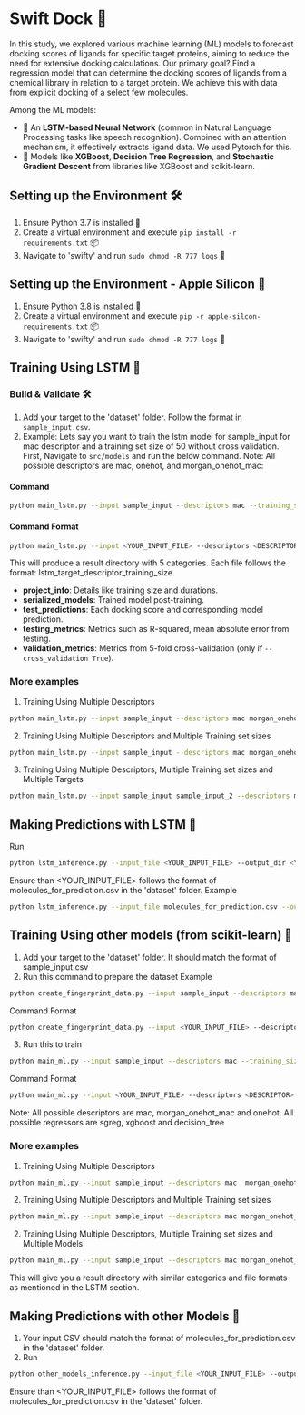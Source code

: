 # Swift Dock 🚀

In this study, we explored various machine learning (ML) models to forecast docking scores of ligands for specific target proteins, aiming to reduce the need for extensive docking calculations. Our primary goal? Find a regression model that can determine the docking scores of ligands from a chemical library in relation to a target protein. We achieve this with data from explicit docking of a select few molecules.

Among the ML models:
- 🧠 An **LSTM-based Neural Network** (common in Natural Language Processing tasks like speech recognition). Combined with an attention mechanism, it effectively extracts ligand data. We used Pytorch for this.
- 🌳 Models like **XGBoost**, **Decision Tree Regression**, and **Stochastic Gradient Descent** from libraries like XGBoost and scikit-learn.

## Setting up the Environment 🛠️

1. Ensure Python 3.7 is installed 🐍
2. Create a virtual environment and execute `pip install -r requirements.txt` 📦
3. Navigate to 'swifty' and run `sudo chmod -R 777 logs` 📑


## Setting up the Environment - Apple Silicon 🍎

1. Ensure Python 3.8 is installed 🐍
2. Create a virtual environment and execute `pip -r apple-silcon-requirements.txt` 📦
3. Navigate to 'swifty' and run `sudo chmod -R 777 logs` 📑

## Training Using LSTM 🧠

### Build & Validate 🛠️

1. Add your target to the 'dataset' folder. Follow the format in `sample_input.csv`.
2. Example: Lets say you want to train the lstm model for sample_input for mac descriptor and a training set size of 50 without cross validation. First,  Navigate to `src/models` and run the below command. Note: All possible descriptors are mac, onehot, and morgan_onehot_mac:
#### Command
```bash
python main_lstm.py --input sample_input --descriptors mac --training_sizes 50 --cross_validation False 
```
#### Command Format
```bash
python main_lstm.py --input <YOUR_INPUT_FILE> --descriptors <DESCRIPTOR> --training_sizes <TRAINING_SIZE> --cross_validation <CROSS_VALIDATION> 
```

This will produce a result directory with 5 categories. Each file follows the format: lstm_target_descriptor_training_size.
- **project_info**: Details like training size and durations.
- **serialized_models**: Trained model post-training.
- **test_predictions**: Each docking score and corresponding model prediction.
- **testing_metrics**: Metrics such as R-squared, mean absolute error from testing.
- **validation_metrics**: Metrics from 5-fold cross-validation (only if `--cross_validation True`).

### More examples 
1. Training Using Multiple Descriptors
```bash
python main_lstm.py --input sample_input --descriptors mac morgan_onehot_mac --training_sizes 50 --cross_validation False 
```

2. Training Using Multiple Descriptors and Multiple Training set sizes
```bash
python main_lstm.py --input sample_input --descriptors mac morgan_onehot_mac --training_sizes 50 100 --cross_validation False 
```

3. Training Using Multiple Descriptors, Multiple Training set sizes and Multiple Targets
```bash
python main_lstm.py --input sample_input sample_input_2 --descriptors mac morgan_onehot_mac --training_sizes 50 100 --cross_validation False 
```

## Making Predictions with LSTM 🎯
Run
```bash
python lstm_inference.py --input_file <YOUR_INPUT_FILE> --output_dir <YOUR_OUTPUT_DIRECTORY> --model_name <YOUR_MODEL_NAME>
```
Ensure than <YOUR_INPUT_FILE>  follows the format of molecules_for_prediction.csv in the 'dataset' folder.
Example
```bash
python lstm_inference.py --input_file molecules_for_prediction.csv --output_dir prediction_results --model_name lstm_target_mac_50_model.pt
```

## Training Using other models (from scikit-learn) 🌳
1. Add your target to the 'dataset' folder. It should match the format of sample_input.csv
2. Run this command to prepare the dataset
Example
```bash
python create_fingerprint_data.py --input sample_input --descriptors mac
```
Command Format
```bash
python create_fingerprint_data.py --input <YOUR_INPUT_FILE> --descriptors <DESCRIPTOR>
```
3. Run this to train
```bash
python main_ml.py --input sample_input --descriptors mac --training_sizes 50 --regressor sgreg
```
Command Format
```bash
python main_ml.py --input <YOUR_INPUT_FILE> --descriptors <DESCRIPTOR> --training_sizes  <TRAINING_SIZE> --regressor  <REGRESSOR>
```
Note: All possible descriptors are mac, morgan_onehot_mac and onehot. All possible regressors are  sgreg, xgboost and decision_tree

### More examples 
1. Training Using Multiple Descriptors
```bash
python main_ml.py --input sample_input --descriptors mac  morgan_onehot_mac --training_sizes 50 --regressor sgreg
```

2. Training Using Multiple Descriptors and Multiple Training set sizes
```bash
python main_ml.py --input sample_input --descriptors mac morgan_onehot_mac --training_sizes 50 100 --regressor sgreg
```

2. Training Using Multiple Descriptors, Multiple Training set sizes and Multiple  Models
```bash
python main_ml.py --input sample_input --descriptors mac morgan_onehot_mac --training_sizes 50 100 --regressor sgreg xgboost
```

This will give you a result directory with similar categories and file formats as mentioned in the LSTM section.

## Making Predictions with other Models 🎯
1. Your input CSV should match the format of molecules_for_prediction.csv in the 'dataset' folder.
2. Run
```bash
python other_models_inference.py --input_file <YOUR_INPUT_FILE> --output_dir <YOUR_OUTPUT_DIRECTORY> --model_name <YOUR_MODEL_NAME>
```
Ensure than <YOUR_INPUT_FILE>  follows the format of molecules_for_prediction.csv in the 'dataset' folder.


